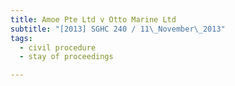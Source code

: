 ```yaml
---
title: Amoe Pte Ltd v Otto Marine Ltd
subtitle: "[2013] SGHC 240 / 11\_November\_2013"
tags:
  - civil procedure
  - stay of proceedings

---
```


